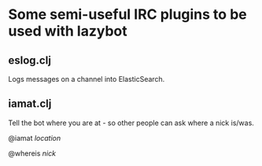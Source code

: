 # Some semi-useful IRC plugins to be used with lazybot

## eslog.clj

Logs messages on a channel into ElasticSearch.


## iamat.clj

Tell the bot where you are at - so other people can ask where a nick is/was.

@iamat _location_

@whereis _nick_

